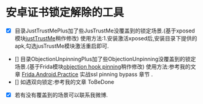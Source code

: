 # 安卓证书锁定解除的工具

* [x] 目录JustTrustMePlus加了些JusTrustMe没覆盖到的锁定场景.(基于xposed模块[justTrustMe](https://github.com/Fuzion24/JustTrustMe)稍作修改)
	使用方法:1.安装激活xposed后,安装目录下提供的apk,勾选jusTrustMe模块激活重启即可.
* [] 目录ObjectionUnpinningPlus加了些ObjectionUnpinning没覆盖到的锁定场景.(基于Frida模块[objection hook pinning](https://github.com/sensepost/objection)稍作修改)
	使用方法:参考我的文章 [Frida.Android.Practice]() 实战ssl pinning bypass 章节 .
* [] 如遇双向锁定:参考我的文章 ToBeDone
* [x] 若有没有覆盖到的场景可以联系我微博.
